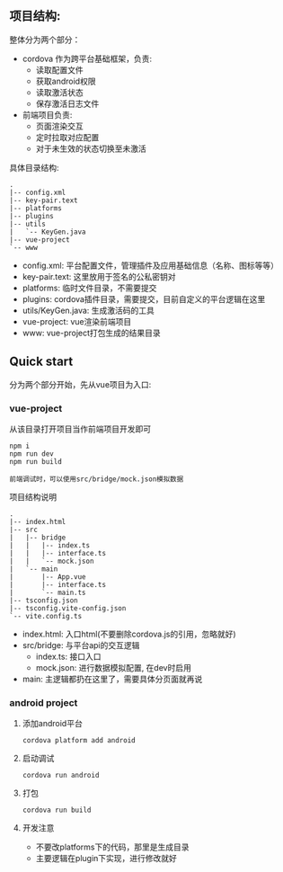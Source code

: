 ## 项目结构:
整体分为两个部分：
 * cordova 作为跨平台基础框架，负责:
   * 读取配置文件
   * 获取android权限
   * 读取激活状态
   * 保存激活日志文件
 * 前端项目负责:
    * 页面渲染交互
    * 定时拉取对应配置
    * 对于未生效的状态切换至未激活


具体目录结构:
```
.
|-- config.xml
|-- key-pair.text
|-- platforms
|-- plugins
|-- utils
|   `-- KeyGen.java
|-- vue-project
`-- www
```
* config.xml: 平台配置文件，管理插件及应用基础信息（名称、图标等等）
* key-pair.text: 这里放用于签名的公私密钥对
* platforms: 临时文件目录，不需要提交
* plugins: cordova插件目录，需要提交，目前自定义的平台逻辑在这里
* utils/KeyGen.java: 生成激活码的工具
* vue-project: vue渲染前端项目
* www: vue-project打包生成的结果目录

## Quick start
分为两个部分开始，先从vue项目为入口:

### vue-project
从该目录打开项目当作前端项目开发即可
```
npm i
npm run dev 
npm run build
```
`前端调试时，可以使用src/bridge/mock.json模拟数据`

项目结构说明
```
.
|-- index.html
|-- src
|   |-- bridge
|   |   |-- index.ts
|   |   |-- interface.ts
|   |   `-- mock.json
|   `-- main
|       |-- App.vue
|       |-- interface.ts
|       `-- main.ts
|-- tsconfig.json
|-- tsconfig.vite-config.json
`-- vite.config.ts
```
* index.html: 入口html(不要删除cordova.js的引用，忽略就好)
* src/bridge: 与平台api的交互逻辑
  * index.ts: 接口入口
  * mock.json: 进行数据模拟配置, 在dev时启用
* main: 主逻辑都扔在这里了，需要具体分页面就再说


### android project
1. 添加android平台
    ```
    cordova platform add android
    ```
2. 启动调试
    ```
    cordova run android
    ```
3. 打包
    ```
    cordova run build
    ```
4. 开发注意  

     * 不要改platforms下的代码，那里是生成目录
     * 主要逻辑在plugin下实现，进行修改就好